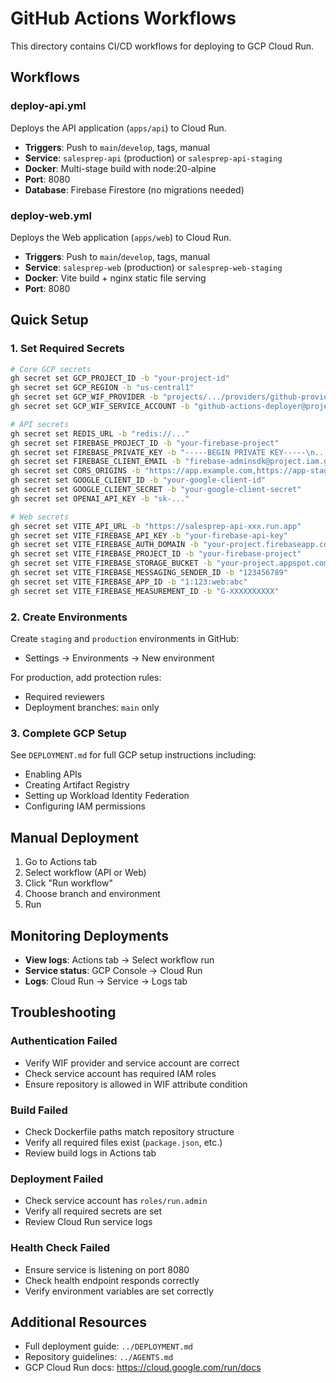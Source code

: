 # GitHub Actions Workflows

This directory contains CI/CD workflows for deploying to GCP Cloud Run.

## Workflows

### deploy-api.yml
Deploys the API application (`apps/api`) to Cloud Run.

- **Triggers**: Push to `main`/`develop`, tags, manual
- **Service**: `salesprep-api` (production) or `salesprep-api-staging`
- **Docker**: Multi-stage build with node:20-alpine
- **Port**: 8080
- **Database**: Firebase Firestore (no migrations needed)

### deploy-web.yml
Deploys the Web application (`apps/web`) to Cloud Run.

- **Triggers**: Push to `main`/`develop`, tags, manual
- **Service**: `salesprep-web` (production) or `salesprep-web-staging`
- **Docker**: Vite build + nginx static file serving
- **Port**: 8080

## Quick Setup

### 1. Set Required Secrets

```bash
# Core GCP secrets
gh secret set GCP_PROJECT_ID -b "your-project-id"
gh secret set GCP_REGION -b "us-central1"
gh secret set GCP_WIF_PROVIDER -b "projects/.../providers/github-provider"
gh secret set GCP_WIF_SERVICE_ACCOUNT -b "github-actions-deployer@project.iam.gserviceaccount.com"

# API secrets
gh secret set REDIS_URL -b "redis://..."
gh secret set FIREBASE_PROJECT_ID -b "your-firebase-project"
gh secret set FIREBASE_PRIVATE_KEY -b "-----BEGIN PRIVATE KEY-----\n..."
gh secret set FIREBASE_CLIENT_EMAIL -b "firebase-adminsdk@project.iam.gserviceaccount.com"
gh secret set CORS_ORIGINS -b "https://app.example.com,https://app-staging.example.com"
gh secret set GOOGLE_CLIENT_ID -b "your-google-client-id"
gh secret set GOOGLE_CLIENT_SECRET -b "your-google-client-secret"
gh secret set OPENAI_API_KEY -b "sk-..."

# Web secrets
gh secret set VITE_API_URL -b "https://salesprep-api-xxx.run.app"
gh secret set VITE_FIREBASE_API_KEY -b "your-firebase-api-key"
gh secret set VITE_FIREBASE_AUTH_DOMAIN -b "your-project.firebaseapp.com"
gh secret set VITE_FIREBASE_PROJECT_ID -b "your-firebase-project"
gh secret set VITE_FIREBASE_STORAGE_BUCKET -b "your-project.appspot.com"
gh secret set VITE_FIREBASE_MESSAGING_SENDER_ID -b "123456789"
gh secret set VITE_FIREBASE_APP_ID -b "1:123:web:abc"
gh secret set VITE_FIREBASE_MEASUREMENT_ID -b "G-XXXXXXXXXX"
```

### 2. Create Environments

Create `staging` and `production` environments in GitHub:
- Settings → Environments → New environment

For production, add protection rules:
- Required reviewers
- Deployment branches: `main` only

### 3. Complete GCP Setup

See `DEPLOYMENT.md` for full GCP setup instructions including:
- Enabling APIs
- Creating Artifact Registry
- Setting up Workload Identity Federation
- Configuring IAM permissions

## Manual Deployment

1. Go to Actions tab
2. Select workflow (API or Web)
3. Click "Run workflow"
4. Choose branch and environment
5. Run

## Monitoring Deployments

- **View logs**: Actions tab → Select workflow run
- **Service status**: GCP Console → Cloud Run
- **Logs**: Cloud Run → Service → Logs tab

## Troubleshooting

### Authentication Failed
- Verify WIF provider and service account are correct
- Check service account has required IAM roles
- Ensure repository is allowed in WIF attribute condition

### Build Failed
- Check Dockerfile paths match repository structure
- Verify all required files exist (`package.json`, etc.)
- Review build logs in Actions tab

### Deployment Failed
- Check service account has `roles/run.admin`
- Verify all required secrets are set
- Review Cloud Run service logs

### Health Check Failed
- Ensure service is listening on port 8080
- Check health endpoint responds correctly
- Verify environment variables are set correctly

## Additional Resources

- Full deployment guide: `../DEPLOYMENT.md`
- Repository guidelines: `../AGENTS.md`
- GCP Cloud Run docs: https://cloud.google.com/run/docs

